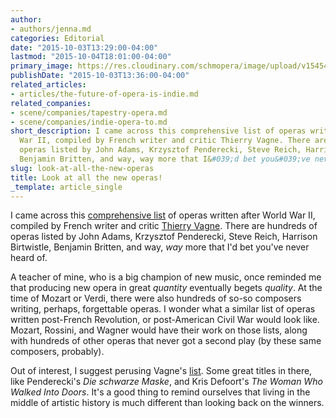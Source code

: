 ```yaml
---
author:
- authors/jenna.md
categories: Editorial
date: "2015-10-03T13:29:00-04:00"
lastmod: "2015-10-04T18:01:00-04:00"
primary_image: https://res.cloudinary.com/schmopera/image/upload/v1545409169/media/webhook-uploads/1443893689167/Composers.jpg.jpg
publishDate: "2015-10-03T13:36:00-04:00"
related_articles:
- articles/the-future-of-opera-is-indie.md
related_companies:
- scene/companies/tapestry-opera.md
- scene/companies/indie-opera-to.md
short_description: I came across this comprehensive list of operas written after World
  War II, compiled by French writer and critic Thierry Vagne. There are hundreds of
  operas listed by John Adams, Krzysztof Penderecki, Steve Reich, Harrison Birtwistle,
  Benjamin Britten, and way, way more that I&#039;d bet you&#039;ve never heard of.
slug: look-at-all-the-new-operas
title: Look at all the new operas!
_template: article_single
---
```


I came across this [comprehensive list](http://vagnethierry.fr/contemporary-operas.html) of operas written after World War II, compiled by French writer and critic [Thierry Vagne](http://vagnethierry.fr/about/). There are hundreds of operas listed by John Adams, Krzysztof Penderecki, Steve Reich, Harrison Birtwistle, Benjamin Britten, and way, *way* more that I'd bet you've never heard of.

A teacher of mine, who is a big champion of new music, once reminded me that producing new opera in great *quantity* eventually begets *quality*. At the time of Mozart or Verdi, there were also hundreds of so-so composers writing, perhaps, forgettable operas. I wonder what a similar list of operas written post-French Revolution, or post-American Civil War would look like. Mozart, Rossini, and Wagner would have their work on those lists, along with hundreds of other operas that never got a second play (by these same composers, probably).

Out of interest, I suggest perusing Vagne's [list](http://vagnethierry.fr/contemporary-operas.html). Some great titles in there, like Penderecki's *Die schwarze Maske*, and Kris Defoort's *The Woman Who Walked Into Doors*. It's a good thing to remind ourselves that living in the middle of artistic history is much different than looking back on the winners.
